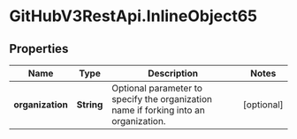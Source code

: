 # GitHubV3RestApi.InlineObject65

## Properties

Name | Type | Description | Notes
------------ | ------------- | ------------- | -------------
**organization** | **String** | Optional parameter to specify the organization name if forking into an organization. | [optional] 



